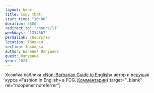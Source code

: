 ```yaml
---
layout: hour
title: Copy that!
start_time: "10:00"
duration: 3600
redirect_to: "/hours/11"
weekdays: "1234567"
permalink: /hours/10
location: Тбилиси
section: Закладка
author: Евгения Лягушина
guest: Лягушина
year: 2024
---
```


Хозяйка паблика [«Non-Barbarian Guide to English»](https://t.me/nonbarbarian) автор и ведущая курса «Fashion In English» в FCG. [Комментарии](https://t.me/+nk0UKze8dEczZDAy){:target="_blank" rel="noopener noreferrer"}
